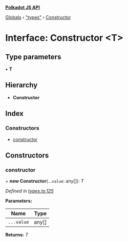 **[Polkadot JS API](../README.md)**

[Globals](../globals.md) › ["types"](../modules/_types_.md) › [Constructor](_types_.constructor.md)

# Interface: Constructor <**T**>

## Type parameters

▪ **T**

## Hierarchy

* **Constructor**

## Index

### Constructors

* [constructor](_types_.constructor.md#constructor)

## Constructors

###  constructor

\+ **new Constructor**(...`value`: any[]): *T*

*Defined in [types.ts:125](https://github.com/polkadot-js/api/blob/05d697c/packages/types/src/types.ts#L125)*

**Parameters:**

Name | Type |
------ | ------ |
`...value` | any[] |

**Returns:** *T*